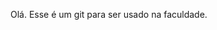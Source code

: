 Olá. Esse é um git para ser usado na faculdade.

<!---
jgarrudateste/jgarrudateste is a ✨ special ✨ repository because its `README.md` (this file) appears on your GitHub profile.
You can click the Preview link to take a look at your changes.
--->
